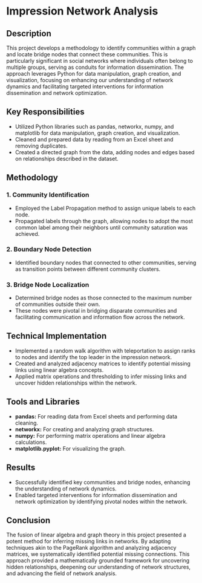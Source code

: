 # Impression Network Analysis

## Description

This project develops a methodology to identify communities within a graph and locate bridge nodes that connect these communities. This is particularly significant in social networks where individuals often belong to multiple groups, serving as conduits for information dissemination. The approach leverages Python for data manipulation, graph creation, and visualization, focusing on enhancing our understanding of network dynamics and facilitating targeted interventions for information dissemination and network optimization.

## Key Responsibilities

- Utilized Python libraries such as pandas, networkx, numpy, and matplotlib for data manipulation, graph creation, and visualization.
- Cleaned and prepared data by reading from an Excel sheet and removing duplicates.
- Created a directed graph from the data, adding nodes and edges based on relationships described in the dataset.

## Methodology

### 1. Community Identification
- Employed the Label Propagation method to assign unique labels to each node.
- Propagated labels through the graph, allowing nodes to adopt the most common label among their neighbors until community saturation was achieved.

### 2. Boundary Node Detection
- Identified boundary nodes that connected to other communities, serving as transition points between different community clusters.

### 3. Bridge Node Localization
- Determined bridge nodes as those connected to the maximum number of communities outside their own.
- These nodes were pivotal in bridging disparate communities and facilitating communication and information flow across the network.

## Technical Implementation

- Implemented a random walk algorithm with teleportation to assign ranks to nodes and identify the top leader in the impression network.
- Created and analyzed adjacency matrices to identify potential missing links using linear algebra concepts.
- Applied matrix operations and thresholding to infer missing links and uncover hidden relationships within the network.

## Tools and Libraries

- **pandas:** For reading data from Excel sheets and performing data cleaning.
- **networkx:** For creating and analyzing graph structures.
- **numpy:** For performing matrix operations and linear algebra calculations.
- **matplotlib.pyplot:** For visualizing the graph.

## Results

- Successfully identified key communities and bridge nodes, enhancing the understanding of network dynamics.
- Enabled targeted interventions for information dissemination and network optimization by identifying pivotal nodes within the network.

## Conclusion

The fusion of linear algebra and graph theory in this project presented a potent method for inferring missing links in networks. By adapting techniques akin to the PageRank algorithm and analyzing adjacency matrices, we systematically identified potential missing connections. This approach provided a mathematically grounded framework for uncovering hidden relationships, deepening our understanding of network structures, and advancing the field of network analysis.
